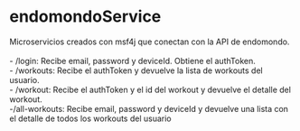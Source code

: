 # endomondoService
Microservicios creados con msf4j que conectan con la API de endomondo.<br><br>
	- /login: Recibe email, password y deviceId. Obtiene el authToken.<br>
	- /workouts: Recibe el authToken y devuelve la lista de workouts del usuario.<br>
	- /workout: Recibe el authToken y el id del workout y devuelve el detalle del workout.<br>
	-/all-workouts: Recibe email, password y deviceId y devuelve una lista con el detalle de todos los workouts del usuario<br>